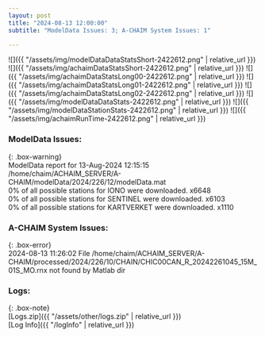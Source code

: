 ```yaml
---
layout: post
title: "2024-08-13 12:00:00"
subtitle: "ModelData Issues: 3; A-CHAIM System Issues: 1"

---
```


![]({{ "/assets/img/modelDataDataStatsShort-2422612.png" | relative_url }})
![]({{ "/assets/img/achaimDataStatsShort-2422612.png" | relative_url }})
![]({{ "/assets/img/achaimDataStatsLong00-2422612.png" | relative_url }})
![]({{ "/assets/img/achaimDataStatsLong01-2422612.png" | relative_url }})
![]({{ "/assets/img/achaimDataStatsLong02-2422612.png" | relative_url }})
![]({{ "/assets/img/modelDataDataStats-2422612.png" | relative_url }})
![]({{ "/assets/img/modelDataStationStats-2422612.png" | relative_url }})
![]({{ "/assets/img/achaimRunTime-2422612.png" | relative_url }})


### ModelData Issues:  
  
{: .box-warning}  
 ModelData report for 13-Aug-2024 12:15:15   
 /home/chaim/ACHAIM_SERVER/A-CHAIM/modelData/2024/226/12/modelData.mat   
 0% of all possible stations for IONO were downloaded. x6648   
 0% of all possible stations for SENTINEL were downloaded. x6103   
 0% of all possible stations for KARTVERKET were downloaded. x1110   
  
### A-CHAIM System Issues:  
  
{: .box-error}  
2024-08-13 11:26:02 File /home/chaim/ACHAIM_SERVER/A-CHAIM/processed/2024/226/10/CHAIN/CHIC00CAN_R_20242261045_15M_01S_MO.rnx not found by Matlab dir  

### Logs:  
  
{: .box-note}  
[Logs.zip]({{ "/assets/other/logs.zip" | relative_url }})  
[Log Info]({{ "/logInfo" | relative_url }})  
